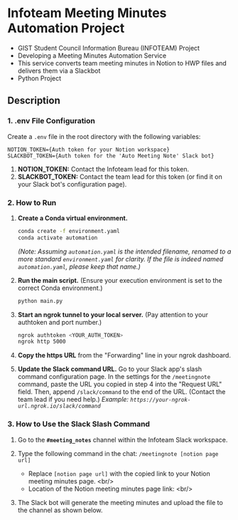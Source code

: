 # Infoteam Meeting Minutes Automation Project 

- GIST Student Council Information Bureau (INFOTEAM) Project
- Developing a Meeting Minutes Automation Service
- This service converts team meeting minutes in Notion to HWP files and delivers them via a Slackbot
- Python Project

## **Description**

### **1. .env File Configuration**

Create a `.env` file in the root directory with the following variables:

```
NOTION_TOKEN={Auth token for your Notion workspace}
SLACKBOT_TOKEN={Auth token for the 'Auto Meeting Note' Slack bot}
```

1.  **NOTION\_TOKEN:** Contact the Infoteam lead for this token.
2.  **SLACKBOT\_TOKEN:** Contact the team lead for this token (or find it on your Slack bot's configuration page).

### **2. How to Run**

1.  **Create a Conda virtual environment.**

    ```bash
    conda create -f environment.yaml
    conda activate automation
    ```

    *(Note: Assuming `automation.yaml` is the intended filename, renamed to a more standard `environment.yaml` for clarity. If the file is indeed named `automation.yaml`, please keep that name.)*

2.  **Run the main script.** (Ensure your execution environment is set to the correct Conda environment.)

    ```bash
    python main.py
    ```

3.  **Start an ngrok tunnel to your local server.** (Pay attention to your authtoken and port number.)

    ```bash
    ngrok authtoken <YOUR_AUTH_TOKEN>
    ngrok http 5000
    ```

4.  **Copy the https URL** from the "Forwarding" line in your ngrok dashboard.

5.  **Update the Slack command URL.** Go to your Slack app's slash command configuration page. In the settings for the `/meetingnote` command, paste the URL you copied in step 4 into the "Request URL" field. Then, append `/slack/command` to the end of the URL. (Contact the team lead if you need help.)
    *Example: `https://your-ngrok-url.ngrok.io/slack/command`*

### **3. How to Use the Slack Slash Command**

1.  Go to the **`#meeting_notes`** channel within the Infoteam Slack workspace.

2.  Type the following command in the chat: `/meetingnote [notion page url]`

      * Replace `[notion page url]` with the copied link to your Notion meeting minutes page. \<br/\>
      * Location of the Notion meeting minutes page link: \<br/\>

3.  The Slack bot will generate the meeting minutes and upload the file to the channel as shown below.

